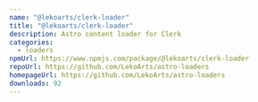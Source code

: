 ```yaml
---
name: "@lekoarts/clerk-loader"
title: "@lekoarts/clerk-loader"
description: Astro content loader for Clerk
categories:
  - loaders
npmUrl: https://www.npmjs.com/package/@lekoarts/clerk-loader
repoUrl: https://github.com/LekoArts/astro-loaders
homepageUrl: https://github.com/LekoArts/astro-loaders
downloads: 92
---
```

